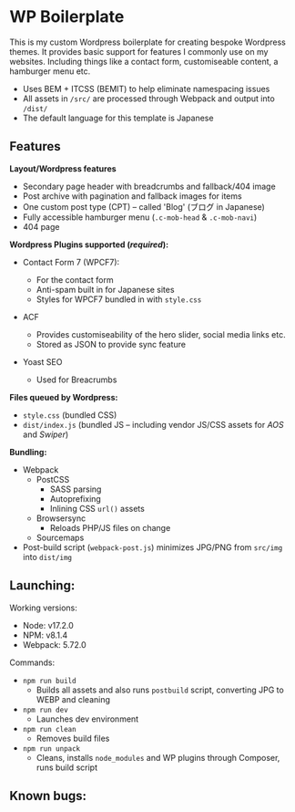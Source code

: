 # WP Boilerplate

This is my custom Wordpress boilerplate for creating bespoke Wordpress themes.
It provides basic support for features I commonly use on my websites. Including things like a contact form, customiseable content, a hamburger menu etc.

-   Uses BEM + ITCSS (BEMIT) to help eliminate namespacing issues
-   All assets in `/src/` are processed through Webpack and output into `/dist/`
-   The default language for this template is Japanese

## Features

**Layout/Wordpress features**

-   Secondary page header with breadcrumbs and fallback/404 image
-   Post archive with pagination and fallback images for items
-   One custom post type (CPT) – called 'Blog' (ブログ in Japanese)
-   Fully accessible hamburger menu (`.c-mob-head` & `.c-mob-navi`)
-   404 page

**Wordpress Plugins supported (_required_):**

-   Contact Form 7 (WPCF7):

    -   For the contact form
    -   Anti-spam built in for Japanese sites
    -   Styles for WPCF7 bundled in with `style.css`

-   ACF

    -   Provides customiseability of the hero slider, social media links etc.
    -   Stored as JSON to provide sync feature

-   Yoast SEO

    -   Used for Breacrumbs

**Files queued by Wordpress:**

-   `style.css` (bundled CSS)
-   `dist/index.js` (bundled JS – including vendor JS/CSS assets for _AOS_ and _Swiper_)

**Bundling:**

-   Webpack
    -   PostCSS
        -   SASS parsing
        -   Autoprefixing
        -   Inlining CSS `url()` assets
    -   Browsersync
        -   Reloads PHP/JS files on change
    -   Sourcemaps
-   Post-build script (`webpack-post.js`) minimizes JPG/PNG from `src/img` into `dist/img`

## Launching:

Working versions:

-   Node: v17.2.0
-   NPM: v8.1.4
-   Webpack: 5.72.0

Commands:

-   `npm run build`
    -   Builds all assets and also runs `postbuild` script, converting JPG to WEBP and cleaning
-   `npm run dev`
    -   Launches dev environment
-   `npm run clean`
    -   Removes build files
-   `npm run unpack`
    -   Cleans, installs `node_modules` and WP plugins through Composer, runs build script

## Known bugs:
